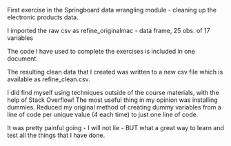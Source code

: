 
First exercise in the Springboard data wrangling module - cleaning up the electronic products data.  

I imported the raw csv as refine_originalmac - data frame, 25 obs. of 17 variables

The code I have used to complete the exercises is included in one document. 

The resulting clean data that I created was written to a new csv file which is available as refine_clean.csv.

I did find myself using techniques outside of the course materials, with the help of Stack Overflow! The most useful thing in my opinion was installing dummies. Reduced my original method of creating dummy variables from a line of code per unique value (4 each time) to just one line of code. 

It was pretty painful going - I will not lie - BUT what a great way to learn and test all the things that I have done. 
